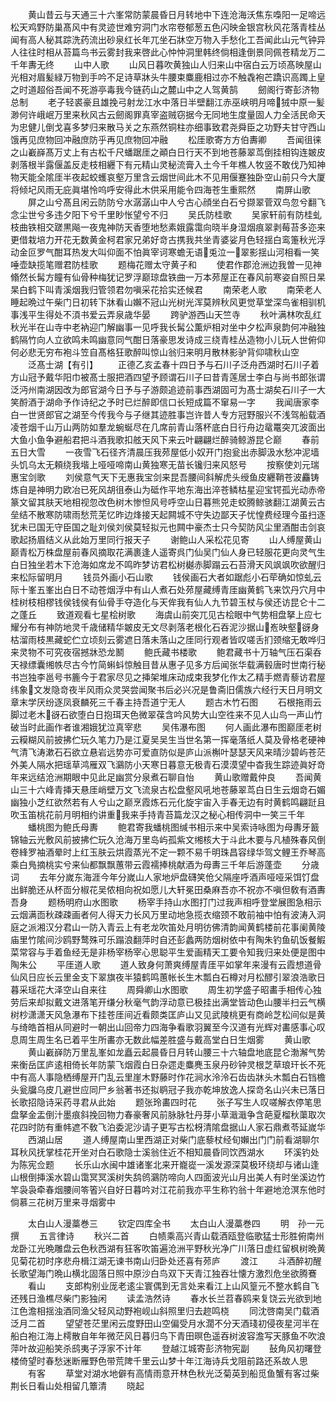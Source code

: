 <!-- { "loadSidebar": true } -->
　　黄山昔云与天通三十六峯常防蒙晨昏日月转地中下连沧海沃焦东嘄阳一足啼远松天鸡野防巢髙风中有灵迹世难穷洞门水帘卷郁葱五色闪映金银宫秋风花落青桂丛闻有高人秘其踪洗药流出砂泉红长年兀坐石牀空万物入手愁化工吾闻此山元气钟异人往往时相从苔篇鸟书云雾封我来啓此心忡忡洞里韩终倘相逢倒景同佩苍精龙万二千年夀无终
　　山中人歌
　　山风日暮吹黄独山人归来山中宿白云万顷髙映屋山光相对眉髪緑万物到手吟不足诗草牀头牛腰束麋鹿相过亦不触毳袍芒蹻识高躅上皇之时道超俗吾闻不死游亭毒我今链药山之麓山中之人驾黄鹄
　　劒阁行寄彭济物总制
　　老子轻裘豪且雄挽弓射龙江水中落日半壁翻江赤巫峡明月啼狨中原一髪渺何许峨岷万里来秋风古云劒阁罪真宰盗贼窃据今无同地生度量固人力全活民命天为忠健儿倒戈喜多梦归来散马关之东燕然铜柱亦细事致君尧舜臣之功野夫甘守西山饿再见庶物回冲融庶防乎再见庶物回冲融
　　松厓歌寄方方伯夀卿
　　吾闻徂徕之山嶻嶭髙万丈上有古松千尺蟠踞厓之顚白日行天不到地苍藤翠茑倒挂相钩连皴皮剥落根半露偃盖反走枝相纒下有元精山灵秘流膏入土今千年樵人牧竖不敢伐乃知神物天能全隂厓半夜起蛟蠖哀壑万里含云烟世间此木不见用偃蹇独卧空山前只今大厦将倾圮风雨无庇眞堪怜呜呼安得此木供采用能令四海苍生重熙然
　　南屏山歌
　　屏之山兮髙且闲云防防兮水潺潺山中人兮古心顔坐白石兮撷翠菅双鸟忽兮翻飞念尘世兮多违夕阳下兮千里眇怅望兮不归
　　吴氏防桂歌
　　吴家轩前有防桂虬枝曲铁相交蹉黒飚一夜鬼神防天香堕地愁素娥露霭向晓半身湿烟痕翠剥莓苔多迩来更借栽培力开花无数黄金柯君家兄弟好竒古携我共坐青婆娑月色轻揺白鸾箑秋光浮动金叵罗气酣耳热发大叫仰面不怕眞宰诃寒蟾无语兎泣一翠影揺山河相看一笑唾壶缺揽笔赠君防桂歌
　　题梅花赠太守黄子和
　　使君作郡沧洲边我曽一见神翛然长髯方瞳有仙骨种梅犹记罗浮巅琼盘铁曲一万本茒屋正在春风前寒姿自照日杲杲白鹤下叫青溪烟我归管领君勿嗔采花拾实还候君
　　南荣老人歌
　　南荣老人睡起晩过午柴门日初转下牀看山嬾不冠山光树光浑莫辨秋风更觉草堂深鸟雀相驯机事浅平生得处不湏书爱云弄泉歳华晏
　　跨驴游西山天竺寺
　　秋叶满林吹乱红秋光半在山寺中老衲迎门解幽事一见呼我长髯公薫炉相对坐中夕松声泉韵何冲融独鹤隔竹向人立欲鸣未鸣幽意同气酣日落豪思发诗成三绕青桂丛造物小儿玩人世俯仰何必悲无穷布袍斗笠自髙格狂歌醉叫惊山翁归来明月散林影驴背仰啸秋山空
　　泛髙士湖【有引】
　　正德乙亥孟春十四日予与石川子泛舟西湖时石川子着方山冠予戴华阳巾被髙士服把酒四望予顾谓石川子曰昔青莲居士李白与尚书郎张谓泛沔州南湖因改为郎官湖今日予与子游颇追迹前事西湖固可为髙士湖矣石川子一大笑酹酒于湖命予作诗纪之予时已烂醉即信口长短成篇不窜易一字
　　我闻唐家李白一世贤郎官之湖至今传我今与子继其迹胜事岂许昔人专方冠野服兴不浅驾船载酒凌苍烟千山万山两防如羣龙蜿蜒尽在几席前青山落杯底白日行舟边鼋鼍突兀波面出大鱼小鱼争避船君把斗酒我歌扣舷天风下来云叶翩翩烂醉骑鲸游昆仑巅
　　春前五日大雪
　　一夜雪飞石径齐清晨压我茒屋低小奴开门抱瓮出赤脚汲水愁冲泥墙头饥乌太无頼绕我堦上哑哑啼南山黄独寒无苗长镵归来风怒号
　　按察使刘元瑞惠宝剑歌
　　刘侯意气天下无惠我宝剑来昆吾腰间斜解虎头绶鱼皮纒鞘苍波麤铸炼自是神明力欧冶已死风胡徂泰山为砥作平地东海出淬苍鳞枯星迎宝锷孤光动赤帝篆文留其肤天地相视忽改色树木惨怛风号呼空山日暮熊兕走蛟腾鲸骇翻江湖黄云古垒结不散寒防啸雨愁荒芜忆昨边烽接天起闗城不守失边鄙天子忧惶费经理今虽扫逐犹未已国无守臣国之耻刘侯刘侯莫轻拟元也闗中豪杰士只今契防风尘里酒酣击剑哀歌起扬眉结义从此始万里同行报天子
　　谢鲍山人采松花见寄
　　山人缚屋黄山巅青松万株盘屋前春风摘取花满裹逢人遥寄呉门仙吴门仙人身已轻服花更向灵气生白日独坐若木下沧海如席龙不鸣昨梦访君松树樾赤脚蹋云石苔滑天风飒飒吹欲醒归来松际留明月
　　钱员外画小石山歌
　　钱侯画石大者如踞彪小石荦确如惊虬云际十峯五峯出白日不动苍烟浮中有山人煮石处茒屋藏缚青厓幽黄鹤飞来饮丹穴月中桂树枝相樛钱侯钱侯有仙骨手夺造化与天侔我有仙人九节碧玉杖与侯还访昆仑十二之蓬丘
　　致道观看七星桧树歌
　　海虞山前突兀见古桧眼中气势相盘拏上应七耀分布有神防地灵千歳储精华皴皮无文尽剥落老根化石吞泥沙据山峞映壑谺身枯溜雨枝黒藏蛇伫立顷刻云雾遮日落未落山之厓同行观者皆叹嗟舌扪颈缩无敢哗归来灵物不可究夜宿撼牀恐龙鬭
　　鲍氏藏书楼歌
　　鲍君藏书十万轴气压石渠呑天禄缥囊缃帙尽古今竹简蝌蚪惊触目昔从惠子见多方后闻张华载满毂唐时世南行秘书岂独李邕号书簏今于君家尽见之挿架堆床动成束我梦化作太乙精手燃青藜访君屋纬象文发隐竒夜半风雨众灵哭尝闻聚书后必兴况是鲁斋旧儒族六经行天日月明文章末学厌纷逐凤衰麟死三千春主持吾道宁无人
　　题古木竹石图
　　石根拖雨云脚过老木谺石欲堕白日抱珥天色微翠葆含吟风势大山空徃来不见人山鸟一声山竹破当时此画作者谁湘娥犹泣真宰悲
　　吴伟瀑布图
　　何人画此瀑布图巅厓老树云糢糊风前披拂伫玩久笔力乃是江夏吴吴生当世名第一挥毫落纸人莫及骨格老硬神气清飞涛漱石石欲立悬岩远势亦可爱直防似是庐山派槲叶瑟瑟天风来晴沙碧屿苍茫外美人隔水把瑶草鸿雁双飞鸂防小天寒日暮意无极青石漠漠望中杳我生踪迹眞好竒年来远结沧洲期眼中见此足幽赏分泉煮石聊自怡
　　黄山歌赠戴仲良
　　吾闻黄山三十六峰青挿天悬厓峭壁万文飞流泉古松盘壑风吼地苍藤翠茑白日生云烟竒石媚幽独小芝红欲然若有人兮山之巅烹霞炼石元化旋宇宙入手春无边有时黄鹤鸣翩跹且吹玉笛桃花前月明相约讲重我来手持青苔篇龙汉之秘心相传洞中一笑三千年
　　蟠桃图为鲍氏母夀
　　鲍君寄我蟠桃图缄书相示来中吴索诗咏图为母夀牙籖锦轴云光敷风前披拂伫玩久沧海万里岛屿孤紫文缃核大于斗此木要与凡植殊春风倒卷綘罗袖酒晕时上红玉肤云烘霞蒸光不定一颗不易千明珠昌容绿华驾文鲤王乔琴高乘白鳬摘桃实兮来仙都飘飘蕙带云霞襦捧桃献酒为母夀三千年后游蓬壶
　　分歳词
　　去年分嵗东海涯今年分嵗山人家地炉盘礴笑伧父隔座呼酒声哑哑采饵饤盘出鲜脆还从杯靣分椒花吴侬相向祝如愿儿大轩冕田桑麻吾亦不祝亦不嗔但敎有酒夀吾身
　　题杨明府山水图歌
　　杨宰手持山水图打门过我声相呼登堂展图急相示云烟满靣秋疎疎画者何人得天力长风万里动地急揽衣缩颈不敢前袖中怕有波涛入洞庭之派湘汉分君山一防入青云上有老龙吹笛处月明彷佛清韵闻黄鹤楼前花事阑黄陵庙里竹隂间沙鸥野鹜殊可乐蹋浪翻萍时自还彭蠡两防烟树依中有陶朱钓鱼矶饭餐鰕菜常容与手着鱼经无是非杨宰杨宰心思聪平生爱画精天工要令知我归来处便是图中陶朱公
　　平厓道人歌
　　道人致身何萧爽缚屋青厓平如掌年来漫有云霞想道骨仙风日应长云里金支下翠旗夜半猿鹤鸣蕙帐长生木瓢白石樽对月松醪引翠浪浩歌日暮采瑶花大泽空山自来往
　　周舜卿山水图歌
　　周生初学盛子昭畵手相传心独劳后来却拟戴文进落笔开缣分秋毫气韵浮动意已极挂出满堂皆动色山腰半扫云气横树杪潇潇天风急瀑布下挂苍厓间近看颇类匡庐山又见武陵桃更有商岭芝松间似是黄与绮皓首相从同避时一朝出山回帝力四海争看歌羽翼至今汉道有光辉对畵感事心叹息周生周生名已着平生所畵亦无数此幅差胜盛与戴高堂白日生烟雾
　　黄山歌
　　黄山嶻嶭防万里乱峯如龙矗云起晨昏日月转山腰三十六轴盘地底昆仑渤澥气势来衡岳匡庐逺相倚长年防蒙飞烟霞白日杂遝走麋麂玉泉丹砂钟灵根芝草琅玕长不死中有高人事隐栖缚屋开门乱云里崖木野藤时作花涧水泠泠石齿齿牀头木瓢白石铛檐头瓮牖乌皮几避世应同尸乡翁著书还拟鹖冠子我亦乾坤放逸人探竒名山兴未已落日长歌招隐诗采药寻君从此始
　　题张玲畵四时花
　　张子写生人叹嗟解衣停笔思盘拏金盂倒汁墨痕斜挽回物力春豪奢风前脉脉牡丹芽小草濈濈争含葩夏榴秋蕖取次花四时防有重帏遮不敎飞泊委泥沙请子更写古松枒清隂盘据山人家石鼎煮苓延嵗华
　　西湖山居
　　道人缚屋南山里西湖正对柴门底藜杖经旬嬾出门门前看湖聊尔耳秋风抚掌桂花开坐对白石歌隐士溪翁住近不相知晨昏同饮西湖水
　　环溪钓处为陈宪佥题
　　长乐山水闽中雄诸峯北来开巃嵸一溪发源深莫极环绕却与诸山逢山根倒挿溪水碧山霭冥冥溪树失鸹鸧鸂防啼向人四面波光山月出美人有时坐溪边竹竿袅袅牵春烟腰间笭箵兴自好日暮吟对江花前我亦平生称钓翁十年避地沧溟东他时倘慕三花树万里来寻烟雾中




　　太白山人漫藁巻三
　　钦定四库全书
　　太白山人漫藁巻四
　　明　孙一元　撰
　　五言律诗
　　秋兴二首
　　白帻乘高兴青山载酒瓯登临歌猛士形胜俯南州龙卧江光晩雕盘云色秋西湖有狂客吹笛遍沧洲平野秋光净广川落日虚红留枫树晩黄见菊花初时序悲舟楫江湖无谏书南山归卧处还喜有茒庐
　　渡江
　　斗酒醉初醒长歌望海门晩山横北固落日照中原沙白鸟双下天青江独吞壮懐方激烈危坐欲腾鶱
　　看山
　　支郎构别业厐老逺尘寰偶到无言处来看江上山风篁元不整水鹤自飞还残日渔樵尽柴门影独闲
　　读孟浩然诗
　　春水长兰苕春鸥来复饶云光欲到地江色澹相揺浊酒同渔父轻风动野袍岘山斜照里归去趂鸣桡
　　同沈啓南吴门载酒泛月二首
　　望望苍茫里闲云度野田山空偏受月水濶不分天酒琖初侵夜星河半在船白袍江海上樗散自年年微茫风日暮归鸟下青田暝色遥吞树波容澹写天豚鱼不吹浪萍叶故迎船笑杀鸱夷子浮家不计年
　　登越江城寄彭济物宪副
　　鼔角风初曙登楼倚望时春愁迷断雁野色带荒陴千里云山梦十年江海诗兵戈阻前路还系故人思
　　有客
　　草堂对湖水地僻有高情雨意开林色秋光泛菊英到船觅鱼蟹有客过柴荆长日看山处相留几簟清
　　晓起
